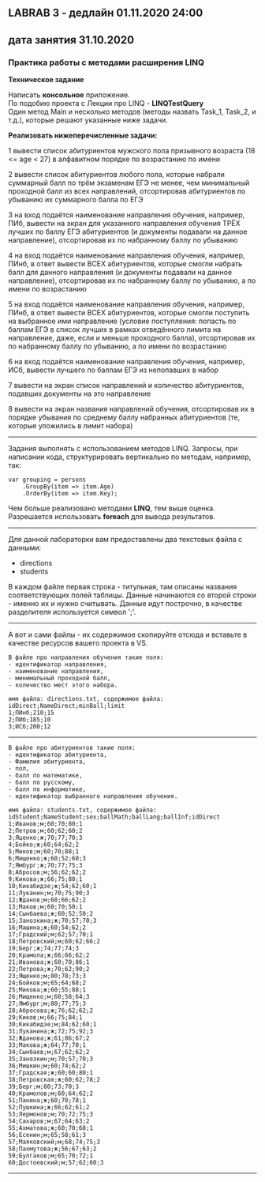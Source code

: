 ## LABRAB 3 - дедлайн 01.11.2020 24:00  
## дата занятия 31.10.2020  
### Практика работы с методами расширения LINQ  
**Техническое задание**  

Написать **консольное** приложение.  
По подобию проекта с Лекции про LINQ - **LINQTestQuery**  
Один метод Main и несколько методов (методы назвать Task_1, Task_2, и т.д.), которые решают указанные ниже задачи.

**Реализовать нижеперечисленные задачи:**  

1 вывести список абитуриентов мужского пола призывного возраста (18 <= age < 27) в алфавитном порядке по возрастанию по имени  

2 вывести список абитуриентов любого пола, которые набрали суммарный балл по трём экзаменам ЕГЭ не менее, чем минимальный проходной балл из всех направлений, отсортировав абитуриентов по убыванию их суммарного балла по ЕГЭ  

3 на вход подаётся наименование направления обучения, например, ПИб, вывести на экран для указанного направления обучения ТРЁХ лучших по баллу ЕГЭ абитуриентов (и документы подавали на данное направление), отсортировав их по набранному баллу по убыванию  

4 на вход подаётся наименование направления обучения, например, ПИнб, в ответ вывести ВСЕХ абитуриентов, которые смогли набрать балл для данного направления (и документы подавали на данное направление), отсортировав их по набранному баллу по убыванию, а по имени по возрастанию  

5 на вход подаётся наименование направления обучения, например, ПИнб, в ответ вывести ВСЕХ абитуриентов, которые смогли поступить на выбранное ими направление (условие поступления: попасть по баллам ЕГЭ в список лучших в рамках отведённого лимита на направление, даже, если и меньше проходного балла), отсортировав их по набранному баллу по убыванию, а по имени по возрастанию  

6 на вход подаётся наименование направления обучения, например, ИСб, вывести лучшего по баллам ЕГЭ из непопавших в набор  

7 вывести на экран список направлений и количество абитуриентов, подавших документы на это направление  

8 вывести на экран названия направлений обучения, отсортировав их в порядке убывания по среднему баллу набранных абитуриентов  (те, которые уложились в лимит набора)  


---  

Задания выполнять с использованием методов LINQ. Запросы, при написании кода, структурировать вертикально по методам, например, так:  
```
var grouping = persons
    .GroupBy(item => item.Age)
    .OrderBy(item => item.Key);
```
Чем больше реализовано методами **LINQ**, тем выше оценка.  
Разрешается использовать **foreach** для вывода результатов.  

---  

Для данной лабораторки вам предоставлены два текстовых файла с данными:  
- directions  
- students  

В каждом файле первая строка - титульная, там описаны названия соответствующих полей таблицы. Данные начинаются со второй строки - именно их и нужно считывать. Данные идут построчно, в качестве разделителя используется символ ';'.  

---  

А вот и сами файлы - их содержимое скопируйте отсюда и вставьте в качестве ресурсов вашего проекта в VS.  
```
В файле про направления обучения такие поля:  
- идентификатор направления,  
- наименование направления,  
- минимальный проходной балл,  
- количество мест этого набора.  
```
```
имя файла: directions.txt, содержимое файла:  
idDirect;NameDirect;minBall;limit
1;ПИнб;210;15
2;ПИб;185;10
3;ИСб;200;12
```

---  

```
В файле про абитуриентов такие поля:  
- идентификатор абитуриента,  
- Фамилия абитуриента,  
- пол,  
- балл по математике,  
- балл по русскому,  
- балл по информатике,  
- идентификатор выбранного направления обучения.  
```
```
имя файла: students.txt, содержимое файла:  
idStudent;NameStudent;sex;ballMath;ballLang;ballInf;idDirect  
1;Иванов;м;60;70;80;1
2;Петров;м;60;62;60;2
3;Яценко;ж;70;77;70;3
4;Бойко;ж;60;64;62;2
5;Миков;м;60;70;88;1
6;Мищенко;ж;60;52;60;3
7;Ямбург;ж;70;77;75;3
8;Абросов;м;56;62;62;2
9;Кикова;ж;66;75;80;1
10;Кикабидзе;ж;54;62;60;1
11;Луканин;м;70;75;90;3
12;Жданов;м;68;66;62;2
13;Маков;м;60;70;50;1
14;Сынбаева;ж;60;52;50;2
15;Занозкина;ж;70;57;70;3
16;Машина;ж;60;54;62;2
17;Градский;м;62;57;70;1
18;Петровский;м;60;62;66;2
19;Берг;ж;74;77;74;3
20;Крамола;ж;66;66;62;2
21;Иванова;ж;60;70;86;1
22;Петрова;ж;70;62;90;2
23;Ященко;м;80;78;73;3
24;Бойков;м;65;64;68;2
25;Микова;ж;60;55;88;1
26;Мищенко;м;60;58;64;3
27;Ямбург;м;80;77;75;3
28;Абросова;ж;76;62;62;2
29;Киков;м;66;75;84;1
30;Кикабидзе;м;84;62;60;1
31;Луканина;ж;72;75;92;3
32;Жданова;ж;61;86;67;2
33;Макова;ж;64;77;70;1
34;Сынбаев;м;67;62;62;2
35;Занозкин;м;70;57;70;3
36;Мишкин;м;60;74;62;2
37;Градская;ж;60;60;80;1
38;Петровская;ж;60;62;78;2
39;Берг;м;80;73;70;3
40;Крамолов;м;60;64;62;2
51;Панина;ж;60;70;78;1
52;Пушкина;ж;66;62;61;2
53;Лермонов;м;70;72;75;3
54;Сахаров;м;67;64;63;2
55;Ахматова;ж;60;70;68;1
56;Есенин;м;65;58;61;3
57;Маяковский;м;68;74;75;3
58;Пахмутова;ж;56;67;63;2
59;Булгаков;м;65;70;72;1
60;Достоевский;м;57;62;60;3
```




---  
